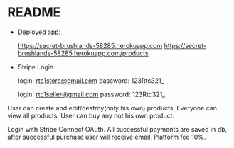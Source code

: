 # README

* Deployed app:

    https://secret-brushlands-58285.herokuapp.com
    https://secret-brushlands-58285.herokuapp.com/products

* Stripe Login
	
	login: rtc1store@gmail.com
  password: 123Rtc321_

	login: rtc1seller@gmail.com
  password: 123Rtc321_



User can create and edit/destroy(only his own) products.
Everyone can view all products.
User can buy any not his own product.

Login with Stripe Connect OAuth.
All successful payments are saved in db, after successful purchase user will receive email.
Platform fee 10%.
